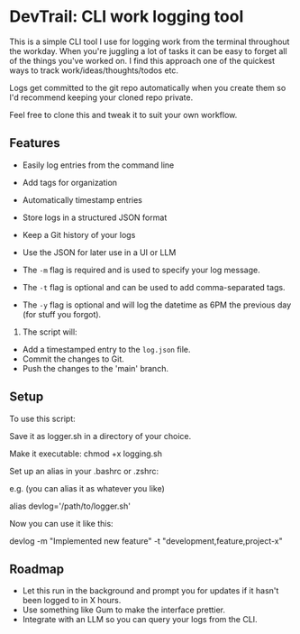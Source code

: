 # DevTrail: CLI work logging tool

This is a simple CLI tool I use for logging work from the terminal throughout the workday. When you're juggling a lot of tasks it can be easy to forget all of the things you've worked on. I find this approach one of the quickest ways to track work/ideas/thoughts/todos etc.

Logs get committed to the git repo automatically when you create them so I'd recommend keeping your cloned repo private.

Feel free to clone this and tweak it to suit your own workflow.

## Features

- Easily log entries from the command line
- Add tags for organization
- Automatically timestamp entries
- Store logs in a structured JSON format
- Keep a Git history of your logs
- Use the JSON for later use in a UI or LLM 

- The `-m` flag is required and is used to specify your log message.
- The `-t` flag is optional and can be used to add comma-separated tags. 
- The `-y` flag is optional and will log the datetime as 6PM the previous day (for stuff you forgot).

1. The script will:
- Add a timestamped entry to the `log.json` file.
- Commit the changes to Git.
- Push the changes to the 'main' branch.

## Setup

To use this script:

Save it as logger.sh in a directory of your choice.

Make it executable: chmod +x logging.sh

Set up an alias in your .bashrc or .zshrc:

e.g. (you can alias it as whatever you like)

alias devlog='/path/to/logger.sh'

Now you can use it like this:

devlog -m "Implemented new feature" -t "development,feature,project-x"

## Roadmap

- Let this run in the background and prompt you for updates if it hasn't been logged to in X hours.
- Use something like Gum to make the interface prettier.
- Integrate with an LLM so you can query your logs from the CLI.